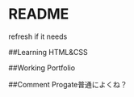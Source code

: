 # README
refresh if it needs

##Learning 
<a>HTML&CSS</a>

##Working
<a>Portfolio</a>

##Comment
<a>Progate普通によくね？</a> 

